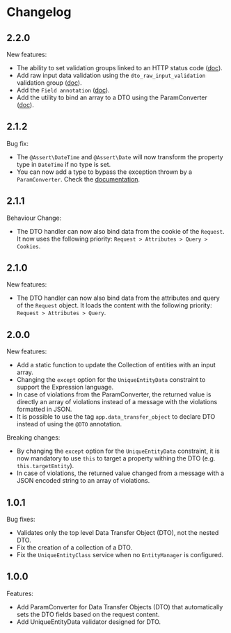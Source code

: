 # Changelog

## 2.2.0

New features:
 * The ability to set validation groups linked to an HTTP status code ([doc](Doc/ParamConverter.md#global-validation-groups)).
 * Add raw input data validation using the `dto_raw_input_validation` validation group ([doc](Doc/ParamConverter.md#pre-validation-brefore-data-conversion)).
 * Add the `Field annotation` ([doc](Doc/DataTransferObject.md#field-annotation)).
 * Add the utility to bind an array to a DTO using the ParamConverter ([doc](Doc/Utilities.md#load-an-array-into-a-dto-using-the-magic-of-the-paramconverter)).

## 2.1.2

Bug fix:
 * The `@Assert\DateTime` and `@Assert\Date` will now transform the property type in `DateTime` if no type is set.
 * You can now add a type to bypass the exception thrown by a `ParamConverter`. Check the [documentation](Doc/ParamConverter.md#bypass-paramconverter-exception-for-specific-classes).


## 2.1.1

Behaviour Change:
 * The DTO handler can now also bind data from the cookie of the `Request`. It now uses the following priority: `Request > Attributes > Query > Cookies`.


## 2.1.0

New features:
 * The DTO handler can now also bind data from the attributes and query of the `Request` object. It loads the content with the following priority: `Request > Attributes > Query`.


## 2.0.0

New features:
 * Add a static function to update the Collection of entities with an input array.
 * Changing the `except` option for the `UniqueEntityData` constraint to support the Expression language.
 * In case of violations from the ParamConverter, the returned value is directly an array of violations instead of a message with the violations formatted in JSON.
 * It is possible to use the tag `app.data_transfer_object` to declare DTO instead of using the `@DTO` annotation.
 
Breaking changes:
 * By changing the `except` option for the `UniqueEntityData` constraint, it is now mandatory to use `this` to target a property withing the DTO (e.g. `this.targetEntity`).
 * In case of violations, the returned value changed from a message with a JSON encoded string to an array of violations.


## 1.0.1

Bug fixes:
 * Validates only the top level Data Transfer Object (DTO), not the nested DTO.
 * Fix the creation of a collection of a DTO.
 * Fix the `UniqueEntityClass` service when no `EntityManager` is configured.
 

## 1.0.0

Features:
 * Add ParamConverter for Data Transfer Objects (DTO) that automatically sets the DTO fields based on the request content.
 * Add UniqueEntityData validator designed for DTO.
